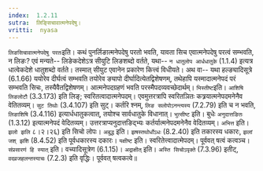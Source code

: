 ```yaml
---
index:  1.2.11
sutra:  लिङ्सिचावात्मनेपदेषु।
vritti:  nyasa
---
```


`लिङसिचावात्मनेपदेषु परतः`इति। कथं पुनर्लिङात्मनेपदेषु परतो भवति, यावता सिच एवात्मनेपदेषु परत्वं सम्भवति, न लिङः? एवं मन्यते-- लिङेकदेशेऽत्र सीयुटि लिङशब्दो वर्तते, यथा-- `न धातुलोप आर्धधातुके` (1.1.4) इत्यत्र धात्वेकदेशे धातुशब्दो वर्तते। तस्मात् सीयुट एवानेन प्रकारेण कित्त्वं विधीयते। अथ वा-- यथा हल्ङ्यादिसूत्रे (6.1.66) ययोरेव दीर्घत्वं सम्भवति तयोरेव ङ्यापो दीर्घादित्येतद्विशेषणम्, तथेहापि यस्मादात्मनेपदं परं सम्भवति सिचः, तस्यैवैतद्विशेषणम्। आत्मनेपदग्रहणं भवति परस्मैपदव्यवच्छेदार्थम्। 
`भिस्तीष्ट`इति। `आशिषि लिङलोटौ` (3.3.173) इति लिङ्; स्वरितत्वादात्मनेपदम्। एवमुत्तरत्रापि स्वरितञितः कत्र्रयात्मनेपदमनेनैव वेतितव्यम्। `सुट तिथोः` (3.4.107) इति सुट्। कर्तरि श्नम्, `लिङ सलोपोऽनन्त्यस्य` (7.2.79) इति च न भवति, `लिङाशिषि` (3.4.116) इत्यार्धधातुकत्वात्, तयोश्च सार्वधातुके विधानात्। `भुत्सीष्ट` इति। बुधेः `अनुदात्तङितः` (1.3.12) इत्यात्मनेपदं वेदितव्यम्। उत्तरत्राप्यनुदात्तङिद्भ्यः कर्तर्यात्मनेपदमनेनैव वेदितव्यम्। `अभित्त` इति। `झलो झलि` ८।२।२६) इति 
सिचो लोपः। `अबुद्ध` इति। `झषस्तथोर्धोऽधः` (8.2.40) इति तकारस्य धकारः, `झलां जश् झशि` (8.4.52) इति पूर्वधकारस्य दकारः। `यक्षीष्ट` इति। स्वरितेत्त्वादात्मेपदम्। पूर्ववत् षत्वं कत्वञ्च। `संप्रसारणं हि स्यात्` इति। वच्यादिसूत्रेण (6.1.15)।
`अद्राक्षीत्` इति। `अस्ति सिचोऽपृक्ते` (7.3.96) इतीट्, `वदव्रजहलन्तस्याचः` (7.2.3) इति वृद्धिः। पूर्ववत् षत्वकत्वे॥
